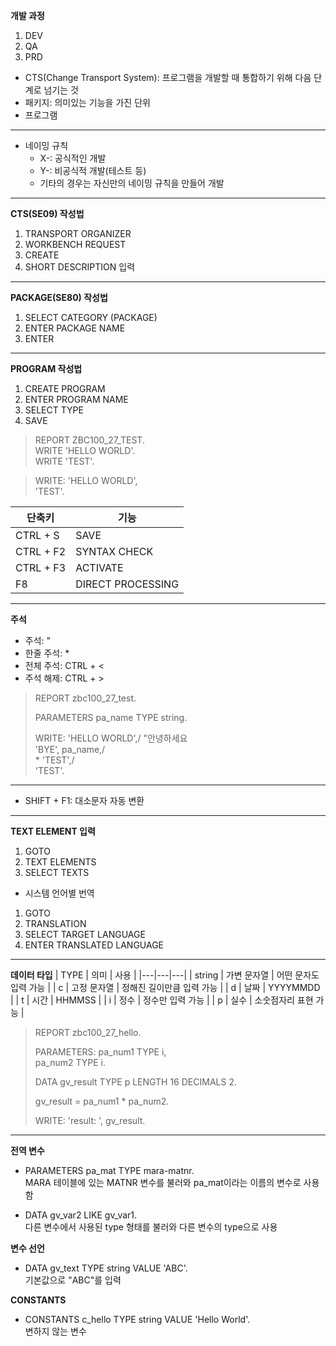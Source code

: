 __개발 과정__
1. DEV
2. QA
3. PRD

- CTS(Change Transport System): 프로그램을 개발할 때 통합하기 위해 다음 단계로 넘기는 것
- 패키지: 의미있는 기능을 가진 단위
- 프로그램

---
- 네이밍 규칙
  - X-: 공식적인 개발
  - Y-: 비공식적 개발(테스트 등)
  - 기타의 경우는 자신만의 네이밍 규칙을 만들어 개발

---
__CTS(SE09) 작성법__
1. TRANSPORT ORGANIZER
2. WORKBENCH REQUEST
3. CREATE
4. SHORT DESCRIPTION 입력

---
__PACKAGE(SE80) 작성법__
1. SELECT CATEGORY (PACKAGE)
2. ENTER PACKAGE NAME
3. ENTER

---
__PROGRAM 작성법__
1. CREATE PROGRAM
2. ENTER PROGRAM NAME
3. SELECT TYPE
4. SAVE

>REPORT ZBC100_27_TEST.  
>WRITE 'HELLO WORLD'.  
>WRITE 'TEST'.

>WRITE: 'HELLO WORLD',  
>       'TEST'.

| 단축키 | 기능 |
|---|---|
| CTRL + S | SAVE |
| CTRL + F2 | SYNTAX CHECK |
| CTRL + F3 | ACTIVATE |
| F8 | DIRECT PROCESSING |

---
__주석__
- 주석: "
- 한줄 주석: *
- 전체 주석: CTRL + <
- 주석 해제: CTRL + >

>REPORT zbc100_27_test.  
>  
>PARAMETERS pa_name TYPE string.  
>  
>WRITE: 'HELLO WORLD',/ "안녕하세요  
>       'BYE', pa_name,/  
>\*       'TEST',/  
>       'TEST'.  

---
- SHIFT + F1: 대소문자 자동 변환

---
__TEXT ELEMENT 입력__
1. GOTO
2. TEXT ELEMENTS
3. SELECT TEXTS

- 시스템 언어별 번역
1. GOTO
2. TRANSLATION
3. SELECT TARGET LANGUAGE
4. ENTER TRANSLATED LANGUAGE 

---
__데이터 타입__
| TYPE | 의미 | 사용 |
|---|---|---|
| string | 가변 문자열 | 어떤 문자도 입력 가능 |
| c | 고정 문자열 | 정해진 길이만큼 입력 가능 |
| d | 날짜 | YYYYMMDD |
| t | 시간 | HHMMSS |
| i | 정수 | 정수만 입력 가능 |
| p | 실수 | 소숫점자리 표현 가능 |


>REPORT zbc100_27_hello.  
>  
>PARAMETERS: pa_num1 TYPE i,  
>            pa_num2 TYPE i.  
>  
>DATA gv_result TYPE p LENGTH 16 DECIMALS 2.  
>  
>gv_result = pa_num1 * pa_num2.  
>  
>WRITE: 'result: ', gv_result.  

---
__전역 변수__
- PARAMETERS pa_mat TYPE mara-matnr.  
MARA 테이블에 있는 MATNR 변수를 불러와 pa_mat이라는 이름의 변수로 사용함

- DATA gv_var2 LIKE gv_var1.  
다른 변수에서 사용된 type 형태를 불러와 다른 변수의 type으로 사용

__변수 선언__
- DATA gv_text TYPE string VALUE 'ABC'.  
기본값으로 "ABC"를 입력

__CONSTANTS__
- CONSTANTS c_hello TYPE string VALUE 'Hello World'.  
변하지 않는 변수

